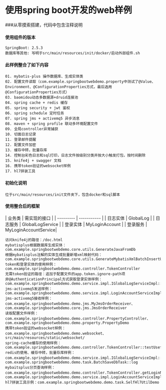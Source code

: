 # 使用spring boot开发的web样例
###从零摸索搭建，代码中包含注释说明
#### 使用组件的版本
```text
SpringBoot: 2.5.3
数据库等其他: 写明于src/main/resources/init/docker/启动外部组件.sh
```
#### 此样例整合了如下内容
```text
01. mybatis-plus 操作数据库、生成实体类
02. 配置文件读取（com.example.springbootwebdemo.property中测试了@Value、Environment、@ConfigurationProperties方式，最后选用@ConfigurationProperties方式）
03. baomidou动态多数据源+druid连接池
04. spring cache + redis 缓存
05. spring security + jwt 鉴权
06. spring schedule 定时任务
07. spring jms + activemq5 异步消息
08. maven + spring profile 联动多环境配置文件
09. 全局controller异常捕获
10. 切面日志记录
11. 登录邮件提醒
12. 配置文件加密
13. 缓存中转，批量存库
14. 控制台彩色日志和sql打印，日志文件按级别分类并按大小触发打包，按时间删除
15. knife4j + swagger 文档
16. 携带token验证的websocket样例
17. hl7拼装工具
```
#### 初始化说明
```text
位于src/main/resources/init文件夹下，包含docker和sql脚本
```
#### 使用整合后的框架
| 业务类         | 需实现的接口           |
    | --------- |      -----------     |
   | 日志实体   | GlobalLog            |
  | 日志服务    | GlobalLogService     |
 | 登录实体    | MyLoginAccount       |
| 登录服务     | MyLoginAccountService|
```text
访问knife4j的路径：/doc.html
mybatisplus根据数据库生成实体：com.example.springbootwebdemo.core.utils.GenerateJavaFromDb
根据mybatisplus注解的实体生成批量新增xml映射代码：com.example.springbootwebdemo.core.utils.GenerateMybatisXmlBatchInsertUtil
token和登录实体的使用样例：com.example.springbootwebdemo.demo.controller.TokenController
无需token验证的路径：追加于配置文件的app.token.ignore-path项
非@AuthenticationPrincipal方式获取登录实体样例：com.example.springbootwebdemo.demo.service.impl.IGlobalLogServiceImpl::setRequestInfo
jms-activemq5发送样例：com.example.springbootwebdemo.demo.service.impl.LoginAccountServiceImpl::remindLogin
jms-activemq5接收样例：com.example.springbootwebdemo.demo.jms.MyJmsOrderReceiver、com.example.springbootwebdemo.core.jms.JmsOrderReceiver
读取配置文件样例：com.example.springbootwebdemo.demo.controller.PropertyController、com.example.springbootwebdemo.demo.property.PropertyDemo
携带token验证的websocket样例：com.example.springbootwebdemo.demo.websocket、src/main/resources/static/websocket/
spring-cache缓存的使用样例：com.example.springbootwebdemo.demo.controller.TokenController::testUseful
redis的使用、缓存中转，批量存库样例：com.example.springbootwebdemo.demo.service.impl.IGlobalLogServiceImpl::saveLog、com.example.springbootwebdemo.demo.task.BatchSaveDbTask::log
mybaitsplus分页查询样例：com.example.springbootwebdemo.demo.controller.TokenController.getLoginNames、com.example.springbootwebdemo.demo.service.impl.LoginAccountServiceImpl::getAllLoginName
hl7拼装工具示例：com.example.springbootwebdemo.demo.task.SelfHl7UtilDemo
```
